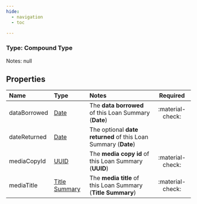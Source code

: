 ```yaml
---
hide:
  - navigation
  - toc

---
```


### Type: Compound Type


Notes: null


## Properties


| Name | Type | Notes | Required |
| :--- | :--- | :--- | :---: |
| dataBorrowed | [Date](../../../../core-types/primitives/date.md) | The **data borrowed** of this Loan Summary (**Date**)  | :material-check: |
| dateReturned | [Date](../../../../core-types/primitives/date.md) | The optional **date returned** of this Loan Summary (**Date**)  |  |
| mediaCopyId | [UUID](../../../../core-types/primitives/uuid.md) | The **media copy id** of this Loan Summary (**UUID**)  | :material-check: |
| mediaTitle | [Title Summary](title-summary.md) | The **media title** of this Loan Summary (**Title Summary**)  | :material-check: |
